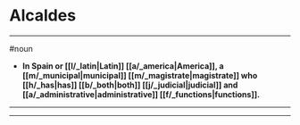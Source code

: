 # Alcaldes
---
#noun
- **In Spain or [[l/_latin|Latin]] [[a/_america|America]], a [[m/_municipal|municipal]] [[m/_magistrate|magistrate]] who [[h/_has|has]] [[b/_both|both]] [[j/_judicial|judicial]] and [[a/_administrative|administrative]] [[f/_functions|functions]].**
---
---
